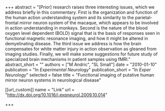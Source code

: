 +++
abstract = "[Prior] research raises three interesting issues, which we address briefly in this commentary. First is the organization and function of the human action understanding system and its similarity to the parietal-frontal mirror neuron system of the macaque, which appears to be involved in action understanding in monkeys. Second is the nature of the blood oxygen level dependent (BOLD) signal that is the basis of responses seen in functional magnetic resonance imaging, and how it might be altered in demyelinating disease. The third issue we address is how the brain compensates for white matter injury in action observation as gleaned from imaging studies. Finally, we will make some suggestions for future study of specialized brain mechanisms in patient samples using fMRI."
abstract_short = ""
authors = ["M Andric", "SL Small"]
date = "2010-01-10"
publication = "In *Experimental Neurology*"
publication_short = "In *Exper Neurology*"
selected = false
title = "Functional imaging of putative human mirror neuron systems in neurological disease"

[[url_custom]]
name = "Link"
url = "http://dx.doi.org/10.1016/j.expneurol.2009.10.014"

+++
